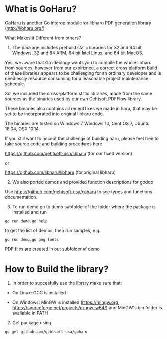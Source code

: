 # What is GoHaru? 

GoHaru is another Go interop module for libharu PDF generation library (http://libharu.org/)

What Makes it Different from others? 

1) The package includes prebuild static libraries for 32 and 64 bit Windows, 32 and 64 ARM, 64 bit Intel Linux, and 64 bit MacOS. 

Yes, we aware that Go ideology wants you to compile the whole libharu from sources, however from our expirience, a correct cross 
platform build of these libraries appears to be challenging for an ordinary developer and is needlessly resource consuming for a reasonable project maintenance schedule. 

So, we included the  cross-platform static libraries, made from the same sources as the binaries used by our own Gehtsoft.PDFFlow library. 

These binaries also contains all recent fixes we made in haru, that may be yet to be incorporated into original libharu code. 

The binaries are tested on Windows 7, Windows 10, Cent OS 7, Ubuntu 18.04, OSX 10.14.

If you still want to accept the challenge of building haru, please feel free to take source code and building procedures here

https://github.com/gehtsoft-usa/libharu (for our fixed version)

or 

https://github.com/libharu/libharu (for original libharu)

2)  We also ported demos and provided function descriptions for godoc 

Use https://github.com/gehtsoft-usa/goharu to see types and functions documentation. 

3) To run demo go to demo subfolder of the folder where the package is installed and run

`go run demo.go help`

to get the list of demos, then run samples, e.g. 

`go run demo.go png fonts`

PDF files are created in out subfolder of demo

# How to Build the library?  

1) In order to succesfully use the library make sure that:

- On Linux: GCC is installed 

- On Windows: MinGW is installed (https://mingw.org, https://sourceforge.net/projects/mingw-w64/) and MinGW's bin folder is available in 
PATH

2) Get package using 

`go get github.com/gehtsoft-usa/goharu`
